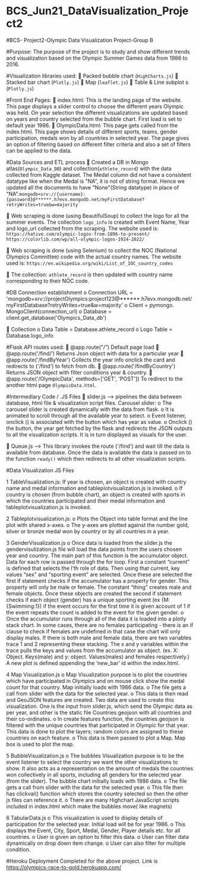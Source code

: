 # BCS_Jun21_DataVisualization_Project2

#BCS- Project2-Olympic Data Visualization Project-Group B

#Purpose:
The purpose of the project is to study and show different trends and visualization based on the Olympic Summer Games data from 1986 to 2016. 

#Visualization libraries used:
	Packed bubble chart (`HighCharts.js`)
	Stacked bar chart (`Plotly.js`) 
	Map (`leaflet.js`)
	Table & Line subplot s (`Plotly.js`)

#Front End Pages:
	index.html: This is the landing page of the website. This page displays a slider control to choose the different years Olympic was held. On year selection the different visualizations are updated based on years and country selected from the bubble chart. First load is set to default year 1986.
	OlympicData.html: This page gets called from the index.html. This page shows details of different sports, teams, gender participation, medals won by all countries in selected year. The page gives an option of filtering based on different filter criteria and also a set of filters can be applied to the data.


#Data Sources and ETL process
	Created a DB in Mongo atlas(`Olympic_Data_DB`) and collection(`athlete_record`) with the data collected from Kaggle dataset. The Medal column did not have a consistent datatype like when the Medal is "NA", it is not of string format. Hence we updated all the documents to have "None"(String datatype) in place of "NA".`mongodb+srv://{username}:{password}@******.h7evx.mongodb.net/myFirstDatabase?retryWrites=true&w=majority`

	Web scraping is done (using BeautifulSoup) to collect the logo for all the summer events. The collection `logo_info` is created with Event Name, Year and logo_url collected from the scraping. The website used is:
`https://hative.com/olympic-logos-from-1896-to-present/`
`https://colorlib.com/wp/all-olympic-logos-1924-2022/`

	Web scraping is done (using Selenium) to collect the NOC (National Olympics Committee) code with the actual country names. The website used is: `https://en.wikipedia.org/wiki/List_of_IOC_country_codes`

	The collection: `athlete_record` is then updated with country name corresponding to their NOC code.

#DB Connection establishment
o	Connection URL = 'mongodb+srv://projectOlympics:project123@******.h7evx.mongodb.net/myFirstDatabase?retryWrites=true&w=majority'
o	Client = pymongo. MongoClient(connection_url)
o	Database = client.get_database('Olympics_Data_db')

	Collection
o	Data Table = Database.athlete_record
o	Logo Table = Database.logo_info

#Flask API routes used:
	@app.route("/”) Default page load
	@app.route('/find/’)  Returns Json object with data for a particular year
	@app.route('/findByYear')   Collects the year info onclick the card and redirects to ('/find') to fetch from db.
	@app.route('/findByCountry')  Returns JSON object with filter conditions year & country.
	@app.route('/OlympicData', methods=['GET', 'POST'])   To redirect to the another html page `OlympicData.html`.

#Intermediary Code / .JS Files 
	slider.js --> pipelines the data between database, html file & visualization script files.
Carousel slider:
o	The carousel slider is created dynamically with the data from flask. 
o	It is animated to scroll through all the available year to select.
o	Event listener, onclick () is associated with the button which has year as value.
o	Onclick () the button, the year get fetched by the flask and redirects the JSON outputs to all the visualization scripts. It is in turn displayed as visuals for the user.

	Queue.js --> This library invokes the route ('/find') and wait till the data is available from database. Once the data is available the data is passed on to the function `ready()` which then redirects to all other visualization scripts.

#Data Visualization JS Files

1	TableVisualization.js: 
    If year is chosen, an object is created with country name and medal information and tableplotvisualization.js is invoked.
o	If country is chosen (from bubble chart), an object is created with sports in which the countries participated and their medal information and tableplotvisualization.js is invoked.

2	Tableplotvisualization.js: 
o	Plots the Object into table format and the line plot with shared x-axes. 
o	The y-axes are plotted against the number gold, silver or bronze medal won by country or by all countries in a year.

3	GenderVisualization.js
o	Once data is loaded from the slider.js the gendervisulization.js file will load the data points from the users chosen year and country. The main part of this function is the accumulator object. Data for each row is passed through the for loop. First a constant “current” is defined that selects the I’th role of data. Then using that current, key values “sex” and “sporting event” are selected. Once these are selected the first if statement checks if the accumulator has a property for gender. This property will only be male or female. The constant “thing” creates male and female objects. Once these objects are created the second if statement checks if each object (gender) has a unique sporting event (ex {M: {Swimming:1}) if the event occurs for the first time it is given account of 1 if the event repeats the count is added to the event for the given gender.
o	Once the accumulator runs through all of the data it is loaded into a plotly stack chart. In some cases, there are no females participating - there is an if clause to check if females are undefined in that case the chart will only display males. If there is both male and female data, there are two variables trace 1 and 2 representing these stacking. The x and y variables within the trace pulls the keys and values from the accumulator as object. (ex. X: Object. Keys(male) and y: object. Values(males) and females respectively.) A new plot is defined appending the ‘new_bar’ id within the index.html.

4	Map Visualization.js
o	Map Visualization purpose is to plot the countries which have participated in Olympics and on mouse click show the medal count for that country. Map initially loads with 1986 data. 
o	The file gets a call from slider with the data for the selected year.
o	This data is then read and GeoJSON features are created. Two data are used to create this visualization.  One is the input from slider.js, which send the Olympic data as per year, and other is the static file Countries.geojson with all countries and their co-ordinates.
o	In create features function, the countries.geojson is filtered with the unique countries that participated in Olympic for that year. This data is done to plot the layers; random colors are assigned to these countries on each feature.
o	This data is them passed to plot a Map. Map box is used to plot the map.

5	BubbleVisualization.js
o	The bubbles Visualization purpose is to be the event listener to select the country we want the other visualizations to show. It also acts as a representation on the amount of medals the countries won collectively in all sports, including all genders for the selected year (from the slider). The bubble chart initially loads with 1986 data. 
o	The file gets a call from slider with the data for the selected year.
o	This file then has clickval() function which stores the country selected so then the other js files can reference it. 
o	There are many Highchart JavaScript scripts included in index.html which make the bubbles move( like magnets) 

6	TabularData.js
o	This visualization is used to display details of participation for the selected year. Initial load will be for year 1986.
o	This displays the Event, City, Sport, Medal, Gender, Player details etc. for all countries.
o	User is given an option to filter this data.
o	User can filter data dynamically on drop down item change.
o	User can also filter for multiple condition. 

#Heroku Deployment Completed for the above project. Link is https://olympics-race-to-gold.herokuapp.com/


















